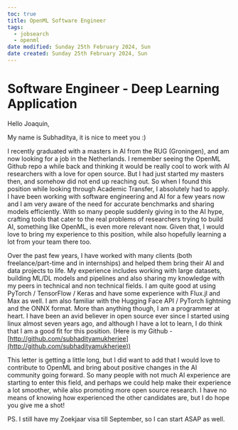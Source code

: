 ```yaml
---
toc: true
title: OpenML Software Engineer
tags:
  - jobsearch
  - openml
date modified: Sunday 25th February 2024, Sun
date created: Sunday 25th February 2024, Sun
---
```


# Software Engineer - Deep Learning Application

Hello Joaquin,  

My name is Subhaditya, it is nice to meet you :)

I recently graduated with a masters in AI from the RUG (Groningen), and am now looking for a job in the Netherlands. I remember seeing the OpenML Github repo a while back and thinking it would be really cool to work with AI researchers with a love for open source. But I had just started my masters then, and somehow did not end up reaching out. So when I found this position while looking through Academic Transfer, I absolutely had to apply. I have been working with software engineering and AI for a few years now and I am very aware of the need for accurate benchmarks and sharing models efficiently. With so many people suddenly giving in to the AI hype, crafting tools that cater to the real problems of researchers trying to build AI, something like OpenML, is even more relevant now. Given that, I would love to bring my experience to this position, while also hopefully learning a lot from your team there too.

Over the past few years, I have worked with many clients (both freelance/part-time and in internships) and helped them bring their AI and data projects to life. My experience includes working with large datasets, building ML/DL models and pipelines and also sharing my knowledge with my peers in technical and non technical fields. I am quite good at using PyTorch / TensorFlow / Keras and have some experience with Flux.jl and Max as well. I am also familiar with the Hugging Face API / PyTorch lightning and the ONNX format. More than anything though, I am a programmer at heart. I have been an avid believer in open source ever since I started using linux almost seven years ago, and although I have a lot to learn, I do think that I am a good fit for this position. (Here is my Github - [http://github.com/subhadityamukherjee](http://github.com/subhadityamukherjee))

This letter is getting a little long, but I did want to add that I would love to contribute to OpenML and bring about positive changes in the AI community going forward. So many people with not much AI experience are starting to enter this field, and perhaps we could help make their experience a lot smoother, while also promoting more open source research. I have no means of knowing how experienced the other candidates are, but I do hope you give me a shot!

PS. I still have my Zoekjaar visa till September, so I can start ASAP as well.
